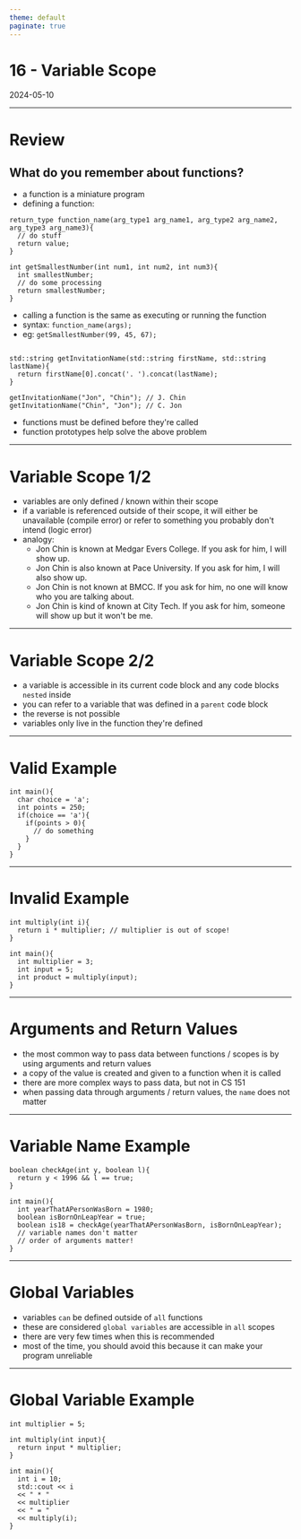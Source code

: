 ```yaml
---
theme: default
paginate: true
---
```


# 16 - Variable Scope
2024-05-10

---

# Review

## What do you remember about functions?

- a function is a miniature program
- defining a function:
```
return_type function_name(arg_type1 arg_name1, arg_type2 arg_name2, arg_type3 arg_name3){
  // do stuff
  return value;
}

int getSmallestNumber(int num1, int num2, int num3){
  int smallestNumber;
  // do some processing
  return smallestNumber;
}
```

- calling a function is the same as executing or running the function
- syntax: `function_name(args);`
- eg: `getSmallestNumber(99, 45, 67);`

```

std::string getInvitationName(std::string firstName, std::string lastName){
  return firstName[0].concat('. ').concat(lastName);
}

getInvitationName("Jon", "Chin"); // J. Chin
getInvitationName("Chin", "Jon"); // C. Jon
```


- functions must be defined before they're called
- function prototypes help solve the above problem

---

# Variable Scope 1/2

- variables are only defined / known within their scope
- if a variable is referenced outside of their scope, it will either be unavailable (compile error) or refer to something you probably don't intend (logic error)
- analogy:
  - Jon Chin is known at Medgar Evers College. If you ask for him, I will show up.
  - Jon Chin is also known at Pace University. If you ask for him, I will also show up.
  - Jon Chin is not known at BMCC. If you ask for him, no one will know who you are talking about.
  - Jon Chin is kind of known at City Tech. If you ask for him, someone will show up but it won't be me.

---

# Variable Scope 2/2

- a variable is accessible in its current code block and any code blocks `nested` inside
- you can refer to a variable that was defined in a `parent` code block
- the reverse is not possible
- variables only live in the function they're defined

---

# Valid Example

```
int main(){
  char choice = 'a';
  int points = 250;
  if(choice == 'a'){
    if(points > 0){
      // do something
    }
  }
}
```

---

# Invalid Example

```
int multiply(int i){
  return i * multiplier; // multiplier is out of scope!
}

int main(){
  int multiplier = 3;
  int input = 5;
  int product = multiply(input);
}
```

---

# Arguments and Return Values

- the most common way to pass data between functions / scopes is by using arguments and return values
- a copy of the value is created and given to a function when it is called
- there are more complex ways to pass data, but not in CS 151
- when passing data through arguments / return values, the `name` does not matter

---

# Variable Name Example

```
boolean checkAge(int y, boolean l){
  return y < 1996 && l == true;
}

int main(){
  int yearThatAPersonWasBorn = 1980;
  boolean isBornOnLeapYear = true;
  boolean is18 = checkAge(yearThatAPersonWasBorn, isBornOnLeapYear);
  // variable names don't matter
  // order of arguments matter!
}
```

---

# Global Variables

- variables `can` be defined outside of `all` functions
- these are considered `global variables` are accessible in `all` scopes
- there are very few times when this is recommended
- most of the time, you should avoid this because it can make your program unreliable

---

# Global Variable Example

```
int multiplier = 5;

int multiply(int input){
  return input * multiplier;
}

int main(){
  int i = 10;
  std::cout << i
  << " * "
  << multiplier
  << " = "
  << multiply(i);
}
```